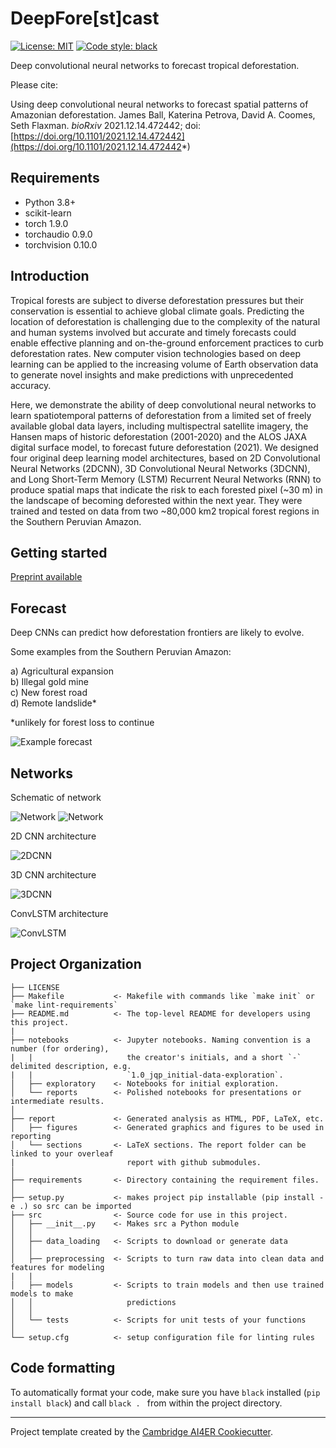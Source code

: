 # DeepFore[st]cast

 [![License: MIT](https://img.shields.io/badge/License-MIT-blue.svg)](https://opensource.org/licenses/MIT)
 <a href="https://github.com/psf/black"><img alt="Code style: black" src="https://img.shields.io/badge/code%20style-black-000000.svg"></a>

Deep convolutional neural networks to forecast tropical deforestation.

Please cite:

Using deep convolutional neural networks to forecast spatial patterns of Amazonian deforestation.
James Ball, Katerina Petrova, David A. Coomes, Seth Flaxman.
*bioRxiv* 2021.12.14.472442; doi: [https://doi.org/10.1101/2021.12.14.472442](https://doi.org/10.1101/2021.12.14.472442*)


## Requirements
- Python 3.8+
- scikit-learn
- torch 1.9.0
- torchaudio 0.9.0
- torchvision 0.10.0


## Introduction

Tropical forests are subject to diverse deforestation pressures but their conservation is essential to achieve global climate goals. Predicting the location of deforestation is challenging due to the complexity of the natural and human systems involved but accurate and timely forecasts could enable effective planning and on-the-ground enforcement practices to curb deforestation rates. New computer vision technologies based on deep learning can be applied to the increasing volume of Earth observation data to generate novel insights and make predictions with unprecedented accuracy.

Here, we demonstrate the ability of deep convolutional neural networks to learn spatiotemporal patterns of deforestation from a limited set of freely available global data layers, including multispectral satellite imagery, the Hansen maps of historic deforestation (2001-2020) and the ALOS JAXA digital surface model, to forecast future deforestation (2021). We designed four original deep learning model architectures, based on 2D Convolutional Neural Networks (2DCNN), 3D Convolutional Neural Networks (3DCNN), and Long Short-Term Memory (LSTM) Recurrent Neural Networks (RNN) to produce spatial maps that indicate the risk to each forested pixel (~30 m) in the landscape of becoming deforested within the next year. They were trained and tested on data from two ~80,000 km2 tropical forest regions in the Southern Peruvian Amazon.

## Getting started

[Preprint available](https://www.biorxiv.org/content/10.1101/2021.12.14.472442v1.full)

## Forecast

Deep CNNs can predict how deforestation frontiers are likely to evolve.

Some examples from the Southern Peruvian Amazon:

a) Agricultural expansion  
b) Illegal gold mine  
c) New forest road  
d) Remote landslide*

*unlikely for forest loss to continue

![Example forecast](/report/figures/ForecastExamples.png)

## Networks

Schematic of network

![Network](/report/figures/schematicOfNetwork.png#gh-light-mode-only)
![Network](/report/figures/schematicOfnetworkDARK.png#gh-dark-mode-only)

2D CNN architecture

![2DCNN](/report/figures/2DCNNmodel.PNG)

3D CNN architecture

![3DCNN](/report/figures/3DConvModel.PNG)

ConvLSTM architecture

![ConvLSTM](/report/figures/LSTMmodels.PNG)



## Project Organization
```
├── LICENSE
├── Makefile           <- Makefile with commands like `make init` or `make lint-requirements`
├── README.md          <- The top-level README for developers using this project.
|
├── notebooks          <- Jupyter notebooks. Naming convention is a number (for ordering),
|   |                     the creator's initials, and a short `-` delimited description, e.g.
|   |                     `1.0_jqp_initial-data-exploration`.
│   ├── exploratory    <- Notebooks for initial exploration.
│   └── reports        <- Polished notebooks for presentations or intermediate results.
│
├── report             <- Generated analysis as HTML, PDF, LaTeX, etc.
│   ├── figures        <- Generated graphics and figures to be used in reporting
│   └── sections       <- LaTeX sections. The report folder can be linked to your overleaf
|                         report with github submodules.
│
├── requirements       <- Directory containing the requirement files.
│
├── setup.py           <- makes project pip installable (pip install -e .) so src can be imported
├── src                <- Source code for use in this project.
│   ├── __init__.py    <- Makes src a Python module
│   │
│   ├── data_loading   <- Scripts to download or generate data
│   │
│   ├── preprocessing  <- Scripts to turn raw data into clean data and features for modeling
|   |
│   ├── models         <- Scripts to train models and then use trained models to make
│   │                     predictions
│   │
│   └── tests          <- Scripts for unit tests of your functions
│
└── setup.cfg          <- setup configuration file for linting rules
```

## Code formatting
To automatically format your code, make sure you have `black` installed (`pip install black`) and call
```black . ``` 
from within the project directory.

---

Project template created by the [Cambridge AI4ER Cookiecutter](https://github.com/ai4er-cdt/ai4er-cookiecutter).